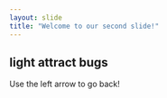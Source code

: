 ```yaml
---
layout: slide
title: "Welcome to our second slide!"
---
```

## light attract bugs
Use the left arrow to go back!
